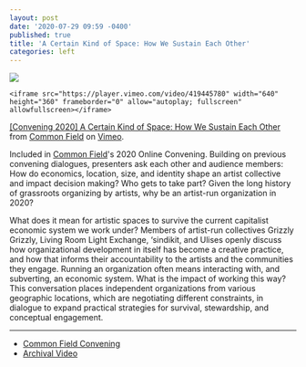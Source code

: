 ```yaml
---
layout: post
date: '2020-07-29 09:59 -0400'
published: true
title: 'A Certain Kind of Space: How We Sustain Each Other'
categories: left
---
```

![]({{site.baseurl}}/https://vimeo.com/419445780)
    
    <iframe src="https://player.vimeo.com/video/419445780" width="640" height="360" frameborder="0" allow="autoplay; fullscreen" allowfullscreen></iframe>
<p><a href="https://vimeo.com/419445780">[Convening 2020] A Certain Kind of Space: How We Sustain Each Other</a> from <a href="https://vimeo.com/commonfield">Common Field</a> on <a href="https://vimeo.com">Vimeo</a>.</p>

Included in [Common Field](https://www.commonfield.org/convenings/3248/documentation/4170/a-certain-kind-of-space-how-we-sustain-each-other)'s 2020 Online Convening. 
Building on previous convening dialogues, presenters ask each other and audience members: How do economics, location, size, and identity shape an artist collective and impact decision making? Who gets to take part? Given the long history of grassroots organizing by artists, why be an artist-run organization in 2020?

What does it mean for artistic spaces to survive the current capitalist economic system we work under? Members of artist-run collectives Grizzly Grizzly, Living Room Light Exchange, ‘sindikit, and Ulises openly discuss how organizational development in itself has become a creative practice, and how that informs their accountability to the artists and the communities they engage. Running an organization often means interacting with, and subverting, an economic system. What is the impact of working this way? This conversation places independent organizations from various geographic locations, which are negotiating different constraints, in dialogue to expand practical strategies for survival, stewardship, and conceptual engagement.

***
- [Common Field Convening](https://www.commonfield.org/convenings/3248/documentation/4170/a-certain-kind-of-space-how-we-sustain-each-other)
- [Archival Video](https://vimeo.com/419445780)
